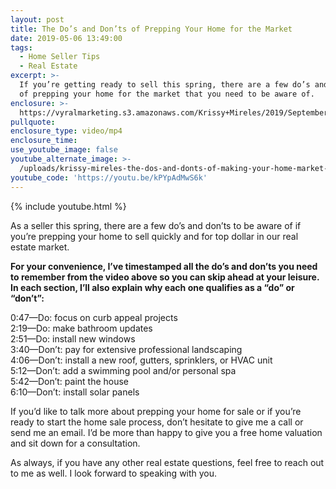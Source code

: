 ```yaml
---
layout: post
title: The Do’s and Don’ts of Prepping Your Home for the Market
date: 2019-05-06 13:49:00
tags:
  - Home Seller Tips
  - Real Estate
excerpt: >-
  If you’re getting ready to sell this spring, there are a few do’s and don’ts
  of prepping your home for the market that you need to be aware of.
enclosure: >-
  https://vyralmarketing.s3.amazonaws.com/Krissy+Mireles/2019/September/Waxahachie%2C+TX+Real+Estate+Agent-+The+Dos+and+DonTs+of+Making+Your+Home+Market-Ready+(1).mp4
pullquote:
enclosure_type: video/mp4
enclosure_time:
use_youtube_image: false
youtube_alternate_image: >-
  /uploads/krissy-mireles-the-dos-and-donts-of-making-your-home-market-ready-youtube.jpg
youtube_code: 'https://youtu.be/kPYpAdMwS6k'
---
```


{% include youtube.html %}

As a seller this spring, there are a few do’s and don’ts to be aware of if you’re prepping your home to sell quickly and for top dollar in our real estate market.&nbsp;

**For your convenience, I’ve timestamped all the do’s and don’ts you need to remember from the video above so you can skip ahead at your leisure. In each section, I’ll also explain why each one qualifies as a “do” or “don’t”:**

0:47—Do: focus on curb appeal projects<br>2:19—Do: make bathroom updates&nbsp;<br>2:51—Do: install new windows&nbsp;<br>3:40—Don’t: pay for extensive professional landscaping&nbsp;<br>4:06—Don’t: install a new roof, gutters, sprinklers, or HVAC unit<br>5:12—Don’t: add a swimming pool and/or personal spa&nbsp;<br>5:42—Don’t: paint the house<br>6:10—Don’t: install solar panels&nbsp;

If you’d like to talk more about prepping your home for sale or if you’re ready to start the home sale process, don’t hesitate to give me a call or send me an email. I’d be more than happy to give you a free home valuation and sit down for a consultation.&nbsp;

As always, if you have any other real estate questions, feel free to reach out to me as well. I look forward to speaking with you.&nbsp;

&nbsp;